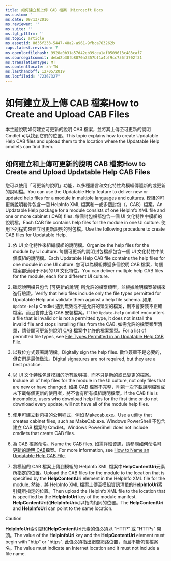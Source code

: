 ```yaml
---
title: 如何建立和上傳 CAB 檔案 |Microsoft Docs
ms.custom: ''
ms.date: 09/13/2016
ms.reviewer: ''
ms.suite: ''
ms.tgt_pltfrm: ''
ms.topic: article
ms.assetid: 8d35f233-5447-48a2-a961-9fbca763262b
caps.latest.revision: 7
ms.openlocfilehash: 9928a0b31a57d42eb39cea1af0509613c483caf7
ms.sourcegitcommit: debd2b38fb8070a7357bf1a4bf9cc736f3702f31
ms.translationtype: MT
ms.contentlocale: zh-TW
ms.lasthandoff: 12/05/2019
ms.locfileid: "72367327"
---
```

# <a name="how-to-create-and-upload-cab-files"></a><span data-ttu-id="e81b4-102">如何建立及上傳 CAB 檔案</span><span class="sxs-lookup"><span data-stu-id="e81b4-102">How to Create and Upload CAB Files</span></span>

<span data-ttu-id="e81b4-103">本主題說明如何建立可更新的說明 CAB 檔案，並將其上傳至可更新的說明 Cmdlet 可以找到它們的位置。</span><span class="sxs-lookup"><span data-stu-id="e81b4-103">This topic explains how to create Updatable Help CAB files and upload them to the location where the Updatable Help cmdlets can find them.</span></span>

## <a name="how-to-create-and-upload-updatable-help-cab-files"></a><span data-ttu-id="e81b4-104">如何建立和上傳可更新的說明 CAB 檔案</span><span class="sxs-lookup"><span data-stu-id="e81b4-104">How to Create and Upload Updatable Help CAB Files</span></span>

<span data-ttu-id="e81b4-105">您可以使用「可更新的說明」功能，以多種語言和文化特性為模組傳遞新的或更新的說明檔。</span><span class="sxs-lookup"><span data-stu-id="e81b4-105">You can use the Updatable Help feature to deliver new or updated help files for a module in multiple languages and cultures.</span></span> <span data-ttu-id="e81b4-106">模組的可更新說明套件包含一個 HelpInfo XML 檔案和一或多個封包（。CAB）檔案。</span><span class="sxs-lookup"><span data-stu-id="e81b4-106">An Updatable Help package for a module consists of one HelpInfo XML file and one or more cabinet (.CAB) files.</span></span> <span data-ttu-id="e81b4-107">每個封包檔都包含一個 UI 文化特性中模組的說明檔。</span><span class="sxs-lookup"><span data-stu-id="e81b4-107">Each CAB file contains help files for the module in one UI culture.</span></span> <span data-ttu-id="e81b4-108">使用下列程式來建立可更新說明的封包檔。</span><span class="sxs-lookup"><span data-stu-id="e81b4-108">Use the following procedure to create CAB files for Updatable Help.</span></span>

1. <span data-ttu-id="e81b4-109">依 UI 文化特性來組織模組的說明檔。</span><span class="sxs-lookup"><span data-stu-id="e81b4-109">Organize the help files for the module by UI culture.</span></span> <span data-ttu-id="e81b4-110">每個可更新的說明封包檔都包含一個 UI 文化特性中某個模組的說明檔。</span><span class="sxs-lookup"><span data-stu-id="e81b4-110">Each Updatable Help CAB file contains the help files for one module in one UI culture.</span></span> <span data-ttu-id="e81b4-111">您可以為模組傳遞多個說明 CAB 檔案，每個檔案都適用于不同的 UI 文化特性。</span><span class="sxs-lookup"><span data-stu-id="e81b4-111">You can deliver multiple help CAB files for the module, each for a different UI culture.</span></span>

2. <span data-ttu-id="e81b4-112">確認說明檔只包含 [可更新的說明] 所允許的檔案類型，並根據說明檔案架構來進行驗證。</span><span class="sxs-lookup"><span data-stu-id="e81b4-112">Verify that help files include only the file types permitted for Updatable Help and validate them against a help file schema.</span></span> <span data-ttu-id="e81b4-113">如果 `Update-Help` Cmdlet 遇到無效或不是允許的類型的檔案，則不會安裝不正確檔案，而且會停止從 CAB 安裝檔案。</span><span class="sxs-lookup"><span data-stu-id="e81b4-113">If the `Update-Help` cmdlet encounters a file that is invalid or is not a permitted type, it does not install the invalid file and stops installing files from the CAB.</span></span> <span data-ttu-id="e81b4-114">如需允許的檔案類型清單，請參閱[可更新的說明 CAB 檔案中允許的檔案類型](./file-types-permitted-in-an-updatable-help-cab-file.md)。</span><span class="sxs-lookup"><span data-stu-id="e81b4-114">For a list of permitted file types, see [File Types Permitted in an Updatable Help CAB File](./file-types-permitted-in-an-updatable-help-cab-file.md).</span></span>

3. <span data-ttu-id="e81b4-115">以數位方式簽署說明檔。</span><span class="sxs-lookup"><span data-stu-id="e81b4-115">Digitally sign the help files.</span></span> <span data-ttu-id="e81b4-116">數位簽章不是必要的，但它們是最佳做法。</span><span class="sxs-lookup"><span data-stu-id="e81b4-116">Digital signatures are not required, but they are a best practice.</span></span>

4. <span data-ttu-id="e81b4-117">以 UI 文化特性包含模組的所有說明檔，而不只是新的或已變更的檔案。</span><span class="sxs-lookup"><span data-stu-id="e81b4-117">Include all of help files for the module in the UI culture, not only files that are new or have changed.</span></span> <span data-ttu-id="e81b4-118">如果 CAB 檔案不完整，則第一次下載說明檔案或未下載每個更新的使用者，將不會有所有模組說明檔案。</span><span class="sxs-lookup"><span data-stu-id="e81b4-118">If the CAB file is incomplete, users who download help files for the first time or do not download every update, will not have all of the module help files.</span></span>

5. <span data-ttu-id="e81b4-119">使用可建立封包檔的公用程式，例如 Makecab.exe。</span><span class="sxs-lookup"><span data-stu-id="e81b4-119">Use a utility that creates cabinet files, such as MakeCab.exe.</span></span> <span data-ttu-id="e81b4-120">Windows PowerShell 不包含建立 CAB 檔案的 Cmdlet。</span><span class="sxs-lookup"><span data-stu-id="e81b4-120">Windows PowerShell does not include cmdlets that create CAB files.</span></span>

6. <span data-ttu-id="e81b4-121">為 CAB 檔案命名。</span><span class="sxs-lookup"><span data-stu-id="e81b4-121">Name the CAB files.</span></span> <span data-ttu-id="e81b4-122">如需詳細資訊，請參閱[如何命名可更新的說明 CAB](./how-to-name-an-updatable-help-cab-file.md)檔案。</span><span class="sxs-lookup"><span data-stu-id="e81b4-122">For more information, see [How to Name an Updatable Help CAB File](./how-to-name-an-updatable-help-cab-file.md).</span></span>

7. <span data-ttu-id="e81b4-123">將模組的 CAB 檔案上傳到模組的 HelpInfo XML 檔案中**HelpContentUri**元素所指定的位置。</span><span class="sxs-lookup"><span data-stu-id="e81b4-123">Upload the CAB files for the module to the location that is specified by the **HelpContentUri** element in the HelpInfo XML file for the module.</span></span> <span data-ttu-id="e81b4-124">然後，將 HelpInfo XML 檔案上傳至模組資訊清單的**HelpInfoUri**索引鍵所指定的位置。</span><span class="sxs-lookup"><span data-stu-id="e81b4-124">Then upload the HelpInfo XML file to the location that is specified by the **HelpInfoUri** key of the module manifest.</span></span> <span data-ttu-id="e81b4-125">**HelpContentUri**和**HelpInfoUri**可以指向相同的位置。</span><span class="sxs-lookup"><span data-stu-id="e81b4-125">The **HelpContentUri** and **HelpInfoUri** can point to the same location.</span></span>

> [!CAUTION]
> <span data-ttu-id="e81b4-126">**HelpInfoUri**索引鍵和**HelpContentUri**元素的值必須以 "HTTP" 或 "HTTPs" 開頭。</span><span class="sxs-lookup"><span data-stu-id="e81b4-126">The value of the **HelpInfoUri** key and the **HelpContentUri** element must begin with "http" or "https".</span></span> <span data-ttu-id="e81b4-127">此值必須指出網際網路位置，而且不能包含檔案名。</span><span class="sxs-lookup"><span data-stu-id="e81b4-127">The value must indicate an Internet location and it must not include a file name.</span></span>
